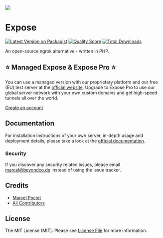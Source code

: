 ![](https://expose.dev/images/expose/og_card.png)

# Expose

[![Latest Version on Packagist](https://img.shields.io/packagist/v/beyondcode/expose.svg?style=flat-square)](https://packagist.org/packages/beyondcode/expose)
[![Quality Score](https://img.shields.io/scrutinizer/g/beyondcode/expose.svg?style=flat-square)](https://scrutinizer-ci.com/g/beyondcode/expose)
[![Total Downloads](https://img.shields.io/packagist/dt/beyondcode/expose.svg?style=flat-square)](https://packagist.org/packages/beyondcode/expose)

An open-source ngrok alternative - written in PHP.

## ⭐️ Managed Expose & Expose Pro ⭐️

You can use a managed version with our proprietary platform and our free (EU) test server at the [official website](https://expose.dev). Upgrade to Expose Pro to use our global server network with your own custom domains and get high-speed tunnels all over the world.

[Create an account](https://expose.dev)

## Documentation

For installation instructions of your own server, in-depth usage and deployment details, please take a look at the [official documentation](https://expose.dev/docs).

### Security

If you discover any security related issues, please email marcel@beyondco.de instead of using the issue tracker.

## Credits

- [Marcel Pociot](https://github.com/mpociot)
- [All Contributors](../../contributors)

## License

The MIT License (MIT). Please see [License File](LICENSE.md) for more information.
